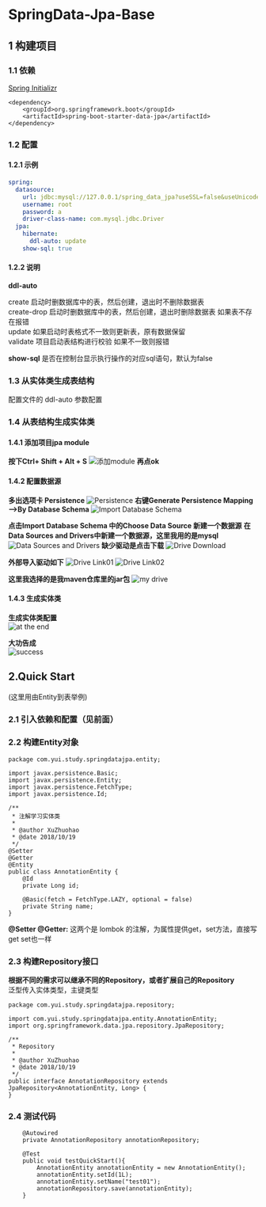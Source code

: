 # SpringData-Jpa-Base
## 1 构建项目

### 1.1 依赖
[Spring Initializr](https://start.spring.io/)
```
<dependency>
	<groupId>org.springframework.boot</groupId>
	<artifactId>spring-boot-starter-data-jpa</artifactId>
</dependency>
```

### 1.2 配置
#### 1.2.1 示例

``` *.yml
spring:
  datasource:
    url: jdbc:mysql://127.0.0.1/spring_data_jpa?useSSL=false&useUnicode=true&characterEncoding=utf8&autoReconnect=true
    username: root
    password: a
    driver-class-name: com.mysql.jdbc.Driver
  jpa:
    hibernate:
      ddl-auto: update
    show-sql: true
```
#### 1.2.2 说明
**ddl-auto**

create 启动时删数据库中的表，然后创建，退出时不删除数据表  
create-drop 启动时删数据库中的表，然后创建，退出时删除数据表 如果表不存在报错  
update 如果启动时表格式不一致则更新表，原有数据保留  
validate 项目启动表结构进行校验 如果不一致则报错  

**show-sql**
是否在控制台显示执行操作的对应sql语句，默认为false

### 1.3 从实体类生成表结构
配置文件的 ddl-auto 参数配置

### 1.4 从表结构生成实体类
#### 1.4.1 添加项目jpa module
**按下Ctrl+ Shift + Alt + S**
![添加module](https://www.github.com/XuZhuohao/studyNote-git-markdown-File-img/raw/master/ByDate/18/1539852635570.png)
**再点ok**
#### 1.4.2 配置数据源
**多出选项卡 Persistence**
![Persistence](https://www.github.com/XuZhuohao/studyNote-git-markdown-File-img/raw/master/ByDate/18/1539852944889.png)
**右键Generate Persistence Mapping -->By Database Schema**
![Import Database Schema](https://www.github.com/XuZhuohao/studyNote-git-markdown-File-img/raw/master/ByDate/18/1539853088528.png)

**点击Import Database Schema 中的Choose Data Source 新建一个数据源**
**在Data Sources and Drivers中新建一个数据源，这里我用的是mysql**
![Data Sources and Drivers](https://www.github.com/XuZhuohao/studyNote-git-markdown-File-img/raw/master/ByDate/18/1539853254137.png)
**缺少驱动是点击下载**
![Drive Download](https://www.github.com/XuZhuohao/studyNote-git-markdown-File-img/raw/master/ByDate/18/1539853517384.png)

**外部导入驱动如下**
![Drive Link01](https://www.github.com/XuZhuohao/studyNote-git-markdown-File-img/raw/master/ByDate/18/1539853613534.png)
![Drive Link02](https://www.github.com/XuZhuohao/studyNote-git-markdown-File-img/raw/master/ByDate/18/1539853595867.png)

**这里我选择的是我maven仓库里的jar包**
![my drive](https://www.github.com/XuZhuohao/studyNote-git-markdown-File-img/raw/master/ByDate/18/1539853746931.png)
#### 1.4.3 生成实体类
**生成实体类配置**  
![at the end](https://www.github.com/XuZhuohao/studyNote-git-markdown-File-img/raw/master/ByDate/18/1539853954411.png)

**大功告成**  
![success](https://www.github.com/XuZhuohao/studyNote-git-markdown-File-img/raw/master/ByDate/18/1539854584128.png)

## 2.Quick Start
(这里用由Entity到表举例)
### 2.1 引入依赖和配置（见前面）

### 2.2 构建Entity对象
```
package com.yui.study.springdatajpa.entity;

import javax.persistence.Basic;
import javax.persistence.Entity;
import javax.persistence.FetchType;
import javax.persistence.Id;

/**
 * 注解学习实体类
 *
 * @author XuZhuohao
 * @date 2018/10/19
 */
@Setter
@Getter
@Entity
public class AnnotationEntity {
    @Id
    private Long id;

    @Basic(fetch = FetchType.LAZY, optional = false)
    private String name;
}
```
**@Setter @Getter:**
这两个是 lombok 的注解，为属性提供get，set方法，直接写get set也一样
### 2.3 构建Repository接口
**根据不同的需求可以继承不同的Repository，或者扩展自己的Repository**  
泛型传入实体类型，主键类型
```
package com.yui.study.springdatajpa.repository;

import com.yui.study.springdatajpa.entity.AnnotationEntity;
import org.springframework.data.jpa.repository.JpaRepository;

/**
 * Repository
 *
 * @author XuZhuohao
 * @date 2018/10/19
 */
public interface AnnotationRepository extends JpaRepository<AnnotationEntity, Long> {
}
```
### 2.4 测试代码
```
	@Autowired
    private AnnotationRepository annotationRepository;

    @Test
    public void testQuickStart(){
        AnnotationEntity annotationEntity = new AnnotationEntity();
        annotationEntity.setId(1L);
        annotationEntity.setName("test01");
        annotationRepository.save(annotationEntity);
    }
```
